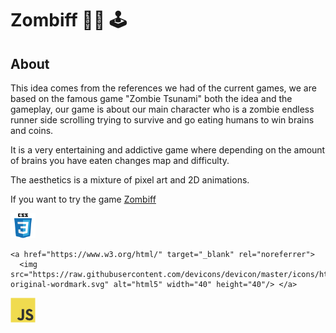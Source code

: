 # Zombiff 🧟‍♂️ 🕹

## About 

This idea comes from the references we had of the current games, we are based on the famous game "Zombie Tsunami" both the idea and the gameplay, our game is about our main character who is a zombie endless runner side scrolling trying to survive and go eating humans to win brains and coins.

It is a very entertaining and addictive game where depending on the amount of brains you have eaten changes map and difficulty.

The aesthetics is a mixture of pixel art and 2D animations.

If you want to try the game [Zombiff](https://fransan990.github.io/Project_1_Game/index/)

<img src="https://raw.githubusercontent.com/devicons/devicon/master/icons/css3/css3-original-wordmark.svg" alt="css3" width="40" height="40"/> </a> 
<a href="https://expressjs.com" target="_blank" rel="noreferrer"> 
  </a>
  
    <a href="https://www.w3.org/html/" target="_blank" rel="noreferrer"> 
      <img src="https://raw.githubusercontent.com/devicons/devicon/master/icons/html5/html5-original-wordmark.svg" alt="html5" width="40" height="40"/> </a> 
  <a href="https://developer.mozilla.org/en-US/docs/Web/JavaScript" target="_blank" rel="noreferrer"> 
    <img src="https://raw.githubusercontent.com/devicons/devicon/master/icons/javascript/javascript-original.svg" alt="javascript" width="40" height="40"/> </a> 
  





